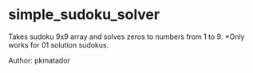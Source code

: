 # simple_sudoku_solver
Takes sudoku 9x9 array and solves zeros to numbers from 1 to 9. *Only works for 01 solution sudokus.

Author: pkmatador
